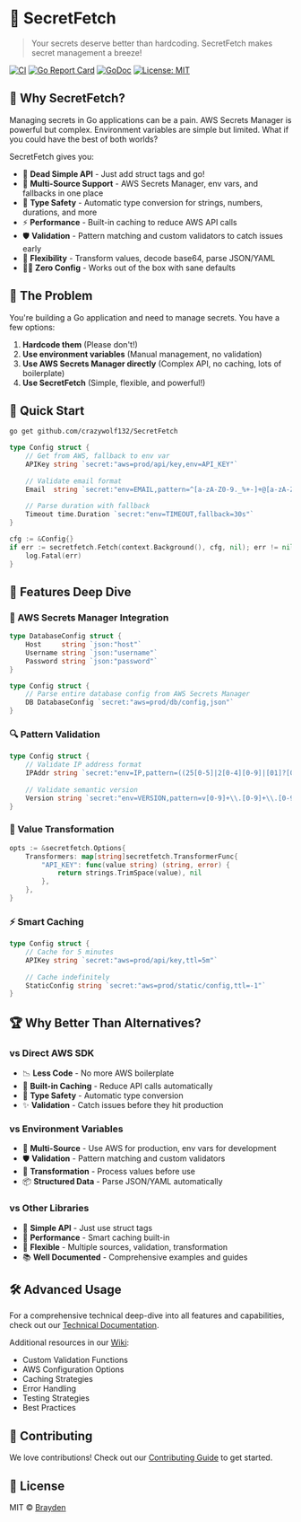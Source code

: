 # 🔐 SecretFetch

> Your secrets deserve better than hardcoding. SecretFetch makes secret management a breeze!

[![CI](https://github.com/crazywolf132/SecretFetch/actions/workflows/ci.yml/badge.svg)](https://github.com/crazywolf132/SecretFetch/actions/workflows/ci.yml)
[![Go Report Card](https://goreportcard.com/badge/github.com/crazywolf132/SecretFetch)](https://goreportcard.com/report/github.com/crazywolf132/SecretFetch)
[![GoDoc](https://godoc.org/github.com/crazywolf132/SecretFetch?status.svg)](https://godoc.org/github.com/crazywolf132/SecretFetch)
[![License: MIT](https://img.shields.io/badge/License-MIT-yellow.svg)](https://opensource.org/licenses/MIT)

## 🌟 Why SecretFetch?

Managing secrets in Go applications can be a pain. AWS Secrets Manager is powerful but complex. Environment variables are simple but limited. What if you could have the best of both worlds?

SecretFetch gives you:

- 🎯 **Dead Simple API** - Just add struct tags and go!
- 🔄 **Multi-Source Support** - AWS Secrets Manager, env vars, and fallbacks in one place
- 🚀 **Type Safety** - Automatic type conversion for strings, numbers, durations, and more
- ⚡ **Performance** - Built-in caching to reduce AWS API calls
- 🛡️ **Validation** - Pattern matching and custom validators to catch issues early
- 🔧 **Flexibility** - Transform values, decode base64, parse JSON/YAML
- 🏃‍♂️ **Zero Config** - Works out of the box with sane defaults

## 🤔 The Problem

You're building a Go application and need to manage secrets. You have a few options:

1. **Hardcode them** (Please don't!)
2. **Use environment variables** (Manual management, no validation)
3. **Use AWS Secrets Manager directly** (Complex API, no caching, lots of boilerplate)
4. **Use SecretFetch** (Simple, flexible, and powerful!)

## 🚀 Quick Start

```bash
go get github.com/crazywolf132/SecretFetch
```

```go
type Config struct {
    // Get from AWS, fallback to env var
    APIKey string `secret:"aws=prod/api/key,env=API_KEY"`
    
    // Validate email format
    Email  string `secret:"env=EMAIL,pattern=^[a-zA-Z0-9._%+-]+@[a-zA-Z0-9.-]+\\.[a-zA-Z]{2,}$"`
    
    // Parse duration with fallback
    Timeout time.Duration `secret:"env=TIMEOUT,fallback=30s"`
}

cfg := &Config{}
if err := secretfetch.Fetch(context.Background(), cfg, nil); err != nil {
    log.Fatal(err)
}
```

## 🎯 Features Deep Dive

### 🔐 AWS Secrets Manager Integration

```go
type DatabaseConfig struct {
    Host     string `json:"host"`
    Username string `json:"username"`
    Password string `json:"password"`
}

type Config struct {
    // Parse entire database config from AWS Secrets Manager
    DB DatabaseConfig `secret:"aws=prod/db/config,json"`
}
```

### 🔍 Pattern Validation

```go
type Config struct {
    // Validate IP address format
    IPAddr string `secret:"env=IP,pattern=((25[0-5]|2[0-4][0-9]|[01]?[0-9][0-9]?)\\.){3}(25[0-5]|2[0-4][0-9]|[01]?[0-9][0-9]?)"`
    
    // Validate semantic version
    Version string `secret:"env=VERSION,pattern=v[0-9]+\\.[0-9]+\\.[0-9]+"`
}
```

### 🔄 Value Transformation

```go
opts := &secretfetch.Options{
    Transformers: map[string]secretfetch.TransformerFunc{
        "API_KEY": func(value string) (string, error) {
            return strings.TrimSpace(value), nil
        },
    },
}
```

### ⚡ Smart Caching

```go
type Config struct {
    // Cache for 5 minutes
    APIKey string `secret:"aws=prod/api/key,ttl=5m"`
    
    // Cache indefinitely
    StaticConfig string `secret:"aws=prod/static/config,ttl=-1"`
}
```

## 🏆 Why Better Than Alternatives?

### vs Direct AWS SDK
- 📉 **Less Code** - No more AWS boilerplate
- 🚀 **Built-in Caching** - Reduce API calls automatically
- 🎯 **Type Safety** - Automatic type conversion
- ✨ **Validation** - Catch issues before they hit production

### vs Environment Variables
- 🔐 **Multi-Source** - Use AWS for production, env vars for development
- 🛡️ **Validation** - Pattern matching and custom validators
- 🔄 **Transformation** - Process values before use
- 📦 **Structured Data** - Parse JSON/YAML automatically

### vs Other Libraries
- 🎯 **Simple API** - Just use struct tags
- 🚀 **Performance** - Smart caching built-in
- 🔧 **Flexible** - Multiple sources, validation, transformation
- 📚 **Well Documented** - Comprehensive examples and guides

## 🛠️ Advanced Usage

For a comprehensive technical deep-dive into all features and capabilities, check out our [Technical Documentation](TECHNICAL.md).

Additional resources in our [Wiki](https://github.com/crazywolf132/SecretFetch/wiki):

- Custom Validation Functions
- AWS Configuration Options
- Caching Strategies
- Error Handling
- Testing Strategies
- Best Practices

## 🤝 Contributing

We love contributions! Check out our [Contributing Guide](CONTRIBUTING.md) to get started.

## 📝 License

MIT © [Brayden](LICENSE)
